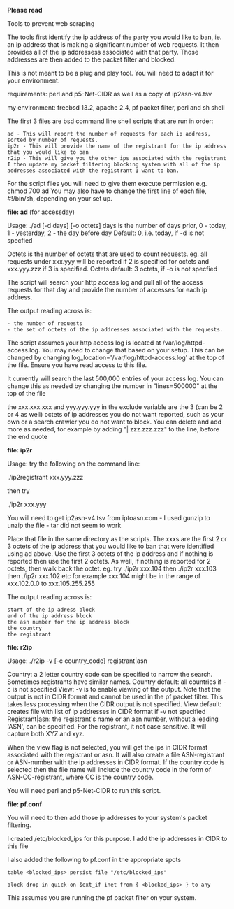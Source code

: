**Please read**

Tools to prevent web scraping

The tools first identify the ip address of the party you would like to ban, ie. an ip address that is making a significant number of web requests. It then provides all of the ip addressess associated with that party. Those addresses are then added to the packet filter and blocked.

This is not meant to be a plug and play tool. You will need to adapt it for your environment.

requirements: perl and p5-Net-CIDR as well as a copy of ip2asn-v4.tsv 

my environment: freebsd 13.2, apache 2.4, pf packet filter, perl and sh shell

The first 3 files are bsd command line shell scripts that are run in order:

    ad - This will report the number of requests for each ip address, sorted by number of requests.
    ip2r - This will provide the name of the registrant for the ip address that you would like to ban
    r2ip - This will give you the other ips associated with the registrant
    I then update my packet filtering blocking system with all of the ip addresses associated with the registrant I want to ban.

For the script files you will need to give them execute permission e.g. chmod 700 ad 
You may also have to change the first line of each file, #!/bin/sh, depending on your set up.

**file: ad** (for accessday) 

Usage: ./ad [-d days] [-o octets]
days is the number of days prior, 0 - today, 1 - yesterday, 2 - the day before
day Default: 0, i.e. today, if -d is not specfied

Octets is the number of octets that are used to count requests. eg. all requests under xxx.yyy will be reported if 2 is specified for octets and xxx.yyy.zzz if 3 is specified.
Octets default: 3 octets, if -o is not specfied

The script will search your http access log and pull all of the access requests for that day and provide the number of accesses for each ip address. 

The output reading across is:

	- the number of requests 
	- the set of octets of the ip addresses associated with the requests.

The script assumes your http access log is located at /var/log/httpd-access.log. You may need to change that based on your setup. This can be changed by changing log_location='/var/log/httpd-access.log' at the top of the file.  Ensure you have read access to this file.

It currently will search the last 500,000 entries of your access log. You can change this as needed by changing the number in "lines=500000" at the top of the file

the xxx.xxx.xxx and yyy.yyy.yyy in the exclude variable are the 3 (can be 2 or 4 as well) octets of ip addresses you do not want reported, such as your own or a search crawler you do not want to block. You can delete and add more as needed, for example by adding "| zzz.zzz.zzz" to the line, before the end quote

**file: ip2r** 

Usage: try the following on the command line:

./ip2registrant xxx.yyy.zzz

then try

./ip2r xxx.yyy

You will need to get ip2asn-v4.tsv from iptoasn.com - I used gunzip to unzip the file - tar did not seem to work

Place that file in the same directory as the scripts. The xxxs are the first 2 or 3 octets of the ip address that you would like to ban that were identified using ad above. Use the first 3 octets of the ip address and if nothing is reported then use the first 2 octets.  As well, if nothing is reported for 2 octets, then walk back the octet.  eg. try ./ip2r xxx.104 then ./ip2r xxx.103 then ./ip2r xxx.102 etc  for example xxx.104 might be in the range of xxx.102.0.0 to xxx.105.255.255

The output reading across is:

    start of the ip adress block
    end of the ip address block
    the asn number for the ip address block
    the country
    the registrant

**file: r2ip**

Usage: ./r2ip -v [-c country_code] registrant|asn

Country: a 2 letter country code can be specified to narrow the search. Sometimes registrants have similar names.
Country default: all countries if -c is not specified
View: -v is to enable viewing of the output.  Note that the output is not in CIDR format and cannot be used in the pf packet filter.  This takes less processing when the CIDR output is not specified.
View default: creates file with list of ip addresses in CIDR format if -v not specified
Registrant|asn: the registrant's name or an asn number, without a leading 'ASN', can be specified.  For the registrant, it not case sensitive.  It will capture both XYZ and xyz.

When the view flag is not selected, you will get the ips in CIDR format associated with the registrant or asn.  It will also create a file ASN-registrant or ASN-number with the ip addresses in CIDR format.  If the country code is selected then the file name will include the country code in the form of ASN-CC-registrant, where CC is the country code.

You will need perl and p5-Net-CIDR to run this script.

**file: pf.conf** 

You will need to then add those ip addresses to your system's packet filtering.

I created /etc/blocked_ips for this purpose.  I add the ip addresses in CIDR to this file

I also added the following to pf.conf in the appropriate spots

	table <blocked_ips> persist file "/etc/blocked_ips"

	block drop in quick on $ext_if inet from { <blocked_ips> } to any

This assumes you are running the pf packet filter on your system.
